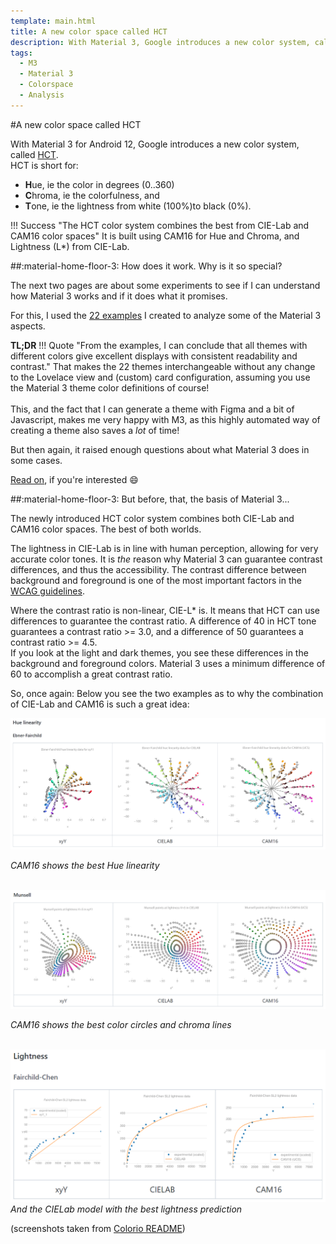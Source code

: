 ```yaml
---
template: main.html
title: A new color space called HCT
description: With Material 3, Google introduces a new color system, called HCT, Hue / Chroma / Tone. A much better color system than Material Design used.
tags:
  - M3
  - Material 3
  - Colorspace
  - Analysis
---
```


<!-- GT/GMY -->
#A new color space called HCT

With Material 3 for Android 12, Google introduces a new color system, called [HCT][m3-hct-source-url].
<br>HCT is short for:

- <b>H</b>ue, ie the color in degrees (0..360)
- <b>C</b>hroma, ie the colorfulness, and
- <b>T</b>one, ie the lightness from white (100%)to black (0%).

!!! Success "The HCT color system combines the best from CIE-Lab and CAM16 color spaces"
    It is built using CAM16 for Hue and Chroma, and Lightness (L\*) from CIE-Lab.
    
##:material-home-floor-3: How does it work. Why is it so special?

The next two pages are about some experiments to see if I can understand how Material 3 works and if it does what it promises.

For this, I used the [22 examples][AmoebeLabs Material 3 Example introduction] I created to analyze some of the Material 3 aspects.

**TL;DR**
!!! Quote "From the examples, I can conclude that all themes with different colors give excellent displays with consistent readability and contrast."
    That makes the 22 themes interchangeable without any change to the Lovelace view and (custom) card configuration, assuming you use the Material 3 theme color definitions of course!
    <br><br>This, and the fact that I can generate a theme with Figma and a bit of Javascript, makes me very happy with M3, as this highly automated way of creating a theme also saves a _lot_ of time!

But then again, it raised enough questions about what Material 3 does in some cases.

[Read on][Material 3 Analysis Hue Picker], if you're interested :smile:

##:material-home-floor-3: But before, that, the basis of Material 3...

<!-- https://bootcamp.uxdesign.cc/perception-based-color-palettes-for-customizable-ui-themes-33f596faf23d -->
The newly introduced HCT color system combines both CIE-Lab and CAM16 color spaces. The best of both worlds.

The lightness in CIE-Lab is in line with human perception, allowing for very accurate color tones. It is _the_ reason why Material 3 can guarantee contrast differences, and thus the accessibility. The contrast difference between background and foreground is one of the most important factors in the [WCAG guidelines][wcag-guidelines-url].

Where the contrast ratio is non-linear, CIE-L\* is. It means that HCT can use differences to guarantee the contrast ratio. A difference of 40 in HCT tone guarantees a contrast ratio >= 3.0, and a difference of 50 guarantees a contrast ratio >= 4.5.
<br>If you look at the light and dark themes, you see these differences in the background and foreground colors. Material 3 uses a minimum difference of 60 to accomplish a great contrast ratio.

So, once again: Below you see the two examples as to why the combination of CIE-Lab and CAM16 is such a great idea:

![colorio-hue-linearity-ebner-fairchild-png]

_CAM16 shows the best Hue linearity_

<br>![colorio-munsell-lightness-png]

_CAM16 shows the best color circles and chroma lines_

<br>![colorio-lightness-png]
_And the CIELab model with the best lightness prediction_


    
(screenshots taken from [Colorio README][colorio-readme-url])

<!-- Image references -->

[colorio-hue-linearity-ebner-fairchild-png]: ../assets/screenshots/colorio-hue-linearity-ebner-fairchild.png
[colorio-munsell-lightness-png]: ../assets/screenshots/colorio-munsell-lightness.png
[colorio-lightness-png]: ../assets/screenshots/colorio-lightness.png

<!-- Internal  references -->

[AmoebeLabs Material 3 Example introduction]: ../examples/introduction.md
[Material 3 Analysis Hue Picker]: m3-analysis-hue-picker.md

<!-- External references -->

[m3-hct-source-url]: https://github.com/material-foundation/material-color-utilities/blob/main/typescript/hct/hct.ts
[wcag-guidelines-url]: https://www.w3.org/WAI/standards-guidelines/wcag/
[colorio-readme-url]: https://github.com/nschloe/colorio/blob/main/README.md